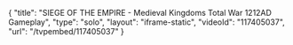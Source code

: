 {
    "title": "SIEGE OF THE EMPIRE - Medieval Kingdoms Total War 1212AD Gameplay",
    "type": "solo",
    "layout": "iframe-static",
    "videoId": "117405037",
    "url": "\/tvpembed\/117405037"
}